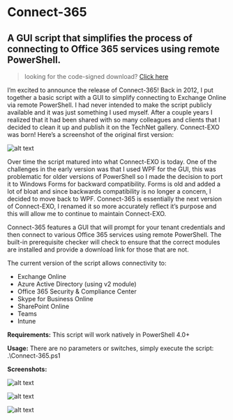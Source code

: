 # Connect-365
## A GUI script that simplifies the process of connecting to Office 365 services using remote PowerShell.

> looking for the code-signed download? [Click here](https://github.com/cgoosen/Connect-365/releases)

I’m excited to announce the release of Connect-365! Back in 2012, I put together a basic script with a GUI to simplify connecting to Exchange Online via remote PowerShell. I had never intended to make the script publicly available and it was just something I used myself. After a couple years I realized that it had been shared with so many colleagues and clients that I decided to clean it up and publish it on the TechNet gallery. Connect-EXO was born! Here’s a screenshot of the original first version:

![alt text](https://www.cgoosen.com/wp-content/uploads/2017/03/Capture1-300x281.png)

Over time the script matured into what Connect-EXO is today. One of the challenges in the early version was that I used WPF for the GUI, this was problematic for older versions of PowerShell so I made the decision to port it to Windows Forms for backward compatibility. Forms is old and added a lot of bloat and since backwards compatibility is no longer a concern, I decided to move back to WPF. Connect-365 is essentially the next version of Connect-EXO, I renamed it so more accurately reflect it’s purpose and this will allow me to continue to maintain Connect-EXO.

Connect-365 features a GUI that will prompt for your tenant credentials and then connect to various Office 365 services using remote PowerShell. The built-in prerequisite checker will check to ensure that the correct modules are installed and provide a download link for those that are not.

The current version of the script allows connectivity to:
* Exchange Online
* Azure Active Directory (using v2 module)
* Office 365 Security & Compliance Center
* Skype for Business Online
* SharePoint Online
* Teams
* Intune

**Requirements:**
This script will work natively in PowerShell 4.0+

**Usage:**
There are no parameters or switches, simply execute the script: .\Connect-365.ps1

**Screenshots:**

![alt text](https://www.cgoosen.com/wp-content/uploads/2019/02/Screen-Shot-2019-02-27-at-2.09.37-PM.png)

![alt text](https://www.cgoosen.com/wp-content/uploads/2017/03/Screen-Shot-2019-02-27-at-2.09.09-PM.png)

![alt text](https://www.cgoosen.com/wp-content/uploads/2017/03/c-768x153.png)
